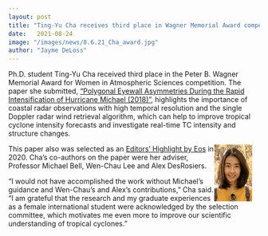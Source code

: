```yaml
---
layout: post
title: "Ting-Yu Cha receives third place in Wagner Memorial Award competition"
date:   2021-08-24
image: "/images/news/8.6.21_Cha_award.jpg"
author: "Jayme DeLoss"
---
```


Ph.D. student Ting-Yu Cha received third place in the Peter B. Wagner Memorial Award for Women in Atmospheric Sciences competition. The paper she submitted, [“Polygonal Eyewall Asymmetries During the Rapid Intensification of Hurricane Michael (2018)”](https://tropical.colostate.edu/pub/chagrl2020.html), highlights the importance of coastal radar observations with high temporal resolution and the single Doppler radar wind retrieval algorithm, which can help to improve tropical cyclone intensity forecasts and investigate real-time TC intensity and structure changes.

<!--more-->

<img src="/images/news/8.6.21_Cha_award.jpg"
     alt="Ting-Yu's photo"
     style="float: right; margin-right: 15px; width: 15%" />

 This paper also was selected as an [Editors’ Highlight by Eos](https://eos.org/editor-highlights/the-evolution-of-observed-hurricane-eyewall-shapes) in 2020. Cha’s co-authors on the paper were her adviser, Professor Michael Bell, Wen-Chau Lee and Alex DesRosiers.

“I would not have accomplished the work without Michael’s guidance and Wen-Chau’s and Alex’s contributions,” Cha said. “I am grateful that the research and my graduate experiences as a female international student were acknowledged by the selection committee, which motivates me even more to improve our scientific understanding of tropical cyclones.”
